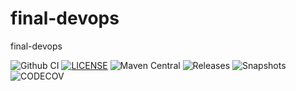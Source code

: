 # final-devops

final-devops

![Github CI](https://github.com/final-projects/final-devops/workflows/ci/badge.svg)
[![LICENSE](https://img.shields.io/github/license/final-projects/final-devops)](http://www.apache.org/licenses/LICENSE-2.0.html)
![Maven Central](https://img.shields.io/maven-central/v/org.ifinalframework.devops/final-devops?label=maven)
![Releases](https://img.shields.io/nexus/r/org.ifinalframework.devops/final-devops?server=https://s01.oss.sonatype.org&label=Releases)
![Snapshots](https://img.shields.io/nexus/s/org.ifinalframework.devops/final-devops?server=https://s01.oss.sonatype.org&label=Snapshots)
![CODECOV](https://codecov.io/gh/final-projects/final-devops/branch/main/graph/badge.svg)

